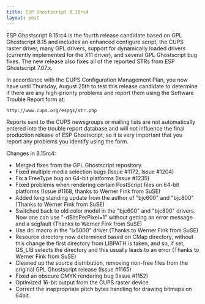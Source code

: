 ```yaml
---
title: ESP Ghostscript 8.15rc4
layout: post
---
```


ESP Ghostscript 8.15rc4 is the fourth release candidate based on
GPL Ghostscript 8.15 and includes an enhanced configure script,
the CUPS raster driver, many GPL drivers, support for dynamically
loaded drivers (currently implemented for the X11 driver), and
several GPL Ghostscript bug fixes. The new release also fixes all
of the reported STRs from ESP Ghostscript 7.07.x.

In accordance with the CUPS Configuration Management Plan, you
now have until Thursday, August 25th to test this release
candidate to determine if there are any high-priority problems
and report them using the Software Trouble Report form at:

    http://www.cups.org/espgs/str.php

Reports sent to the CUPS newsgroups or mailing lists are not
automatically entered into the trouble report database and will
not influence the final production release of ESP Ghostscript, so
it is very important that you report any problems you identify
using the form.

Changes in 8.15rc4:

- Merged fixes from the GPL Ghostscript repository.
- Fixed multiple media selection bugs (Issue #1172, Issue #1204)
- Fix a FreeType bug on 64-bit platforms (Issue #1235)
- Fixed problems when rendering certain PostScript files on 64-bit platforms (Issue #1168, thanks to Werner Fink from SuSE)
- Added long standing update from the author of "bjc600" and "bjc800" (Thanks to Werner Fink from SuSE)
- Switched back to old color model in the "bjc600" and "bjc800" drivers. Now one can use "-dBitsPerPixel=1" without getting an error message and a segfault (Thanks to Werner Fink from SuSE)
- Use dci macro in the "lx5000" driver (Thanks to Werner Fink from SuSE)
- Resource directory now determined based on CMap directory, without this change the first directory from LIBPATH is taken, and so, if set, GS_LIB selects the directory and this usually leads to an error (Thanks to Werner Fink from SuSE)
- Cleaned up the source distribution, removing non-free files from the original GPL Ghostscript release (Issue #1165)
- Fixed an obscure CMYK rendering bug (Issue #1152)
- Optimized 16-bit output from the CUPS raster device.
- Correct the inappropriate pitch bytes handling for drawing bitmaps on 64bit.

